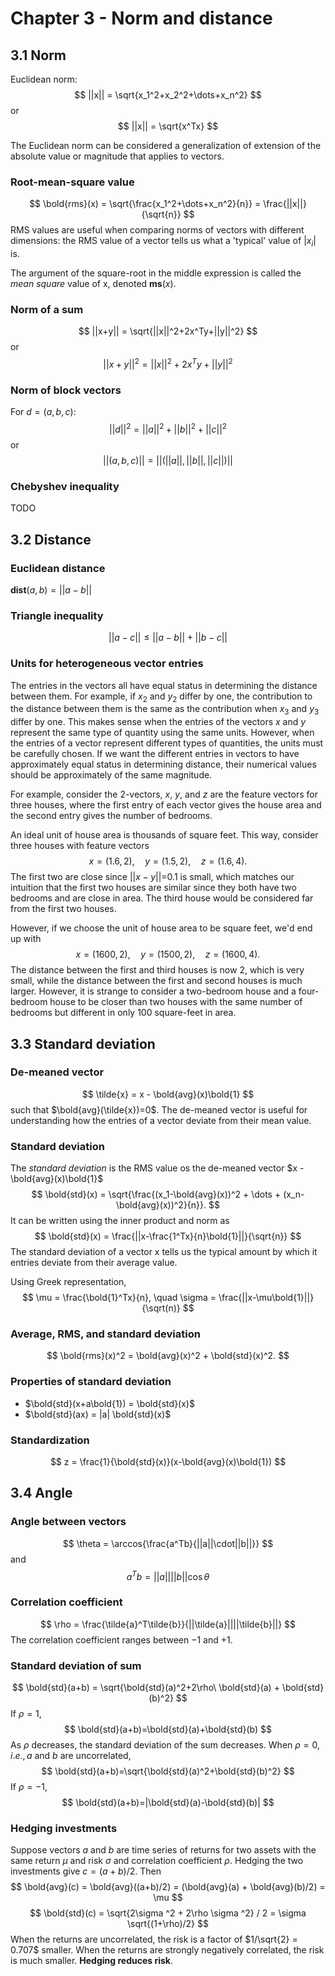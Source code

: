 # **Chapter 3 - Norm and distance**

## **3.1 Norm**
Euclidean norm:
$$
||x|| = \sqrt{x_1^2+x_2^2+\dots+x_n^2}
$$
or 
$$
||x|| = \sqrt{x^Tx}
$$

The Euclidean norm can be considered a generalization of extension of the absolute value or magnitude that applies to vectors. 

### **Root-mean-square value**
$$
\bold{rms}(x) = \sqrt{\frac{x_1^2+\dots+x_n^2}{n}} = \frac{||x||}{\sqrt{n}}
$$
RMS values are useful when comparing norms of vectors with different dimensions: the RMS value of a vector tells us what a 'typical' value of $|x_i|$ is. 

The argument of the square-root in the middle expression is called the *mean square* value of x, denoted **ms**$(x)$.

### **Norm of a sum**
$$
||x+y|| = \sqrt{||x||^2+2x^Ty+||y||^2}
$$
or
$$
||x+y||^2 = ||x||^2+2x^Ty+||y||^2
$$

### **Norm of block vectors**
For $d=(a,b,c)$:
$$
||d||^2 = ||a||^2+||b||^2+||c||^2
$$
or
$$
||(a,b,c)|| = ||(||a||,||b||,||c||)||
$$

### **Chebyshev inequality**
TODO

## **3.2 Distance**
### **Euclidean distance**
**dist**$(a,b) = ||a-b||$ 

### **Triangle inequality**
$$
||a-c|| \leq ||a-b|| + ||b-c||
$$

### **Units for heterogeneous vector entries**
The entries in the vectors all have equal status in determining the distance between them. For example, if $x_2$ and $y_2$ differ by one, the contribution to the distance between them is the same as the contribution when $x_3$ and $y_3$ differ by one. This makes sense when the entries of the vectors $x$ and $y$ represent the same type of quantity using the same units. However, when the entries of a vector represent different types of quantities, the units must be carefully chosen. If we want the different entries in vectors to have approximately equal status in determining distance, their numerical values should be approximately of the same magnitude.

For example, consider the $2$-vectors, $x$, $y$, and $z$ are the feature vectors for three houses, where the first entry of each vector gives the house area and the second entry gives the number of bedrooms. 

An ideal unit of house area is thousands of square feet. This way, consider three houses with feature vectors
$$
x = (1.6,2), \quad y = (1.5,2), \quad z = (1.6,4).
$$
The first two are close since $||x-y||$=0.1 is small, which matches our intuition that the first two houses are similar since they both have two bedrooms and are close in area. The third house would be considered far from the first two houses.

However, if we choose the unit of house area to be square feet, we'd end up with
$$
x = (1600,2), \quad y = (1500,2), \quad z = (1600,4).
$$
The distance between the first and third houses is now 2, which is very small, while the distance between the first and second houses is much larger. However, it is strange to consider a two-bedroom house and a four-bedroom house to be closer than two houses with the same number of bedrooms but different in only 100 square-feet in area. 

## **3.3 Standard deviation**
### **De-meaned vector**
$$
\tilde{x} = x - \bold{avg}(x)\bold{1}
$$
such that $\bold{avg}(\tilde{x})=0$.
The de-meaned vector is useful for understanding how the entries of a vector deviate from their mean value.

### **Standard deviation**
The *standard deviation* is the RMS value os the de-meaned vector $x - \bold{avg}(x)\bold{1}$
$$
\bold{std}(x) = \sqrt{\frac{(x_1-\bold{avg}(x))^2 + \dots + (x_n-\bold{avg}(x))^2}{n}}.
$$
It can be written using the inner product and norm as
$$
\bold{std}(x) = \frac{||x-\frac{1^Tx}{n}\bold{1}||}{\sqrt{n}}
$$
The standard deviation of a vector x tells us the typical amount by which it entries deviate from their average value.

Using Greek representation,
$$
\mu = \frac{\bold{1}^Tx}{n}, \quad \sigma = \frac{||x-\mu\bold{1}||}{\sqrt(n)}
$$

### **Average, RMS, and standard deviation**
$$
\bold{rms}(x)^2 = \bold{avg}(x)^2 + \bold{std}(x)^2.
$$

### **Properties of standard deviation**
- $\bold{std}(x+a\bold{1}) = \bold{std}(x)$
- $\bold{std}(ax) = |a| \bold{std}(x)$

### **Standardization**
$$
z = \frac{1}{\bold{std}(x)}(x-\bold{avg}(x)\bold{1})
$$

## **3.4 Angle**
### **Angle between vectors**
$$
\theta = \arccos{\frac{a^Tb}{||a||\cdot||b||}}
$$
and
$$
a^Tb=||a||||b||\cos{\theta}
$$

### **Correlation coefficient**
$$
\rho = \frac{\tilde{a}^T\tilde{b}}{||\tilde{a}||||\tilde{b}||}
$$
The correlation coefficient ranges between $-1$ and $+1$. 

### **Standard deviation of sum**
$$
\bold{std}(a+b) = \sqrt{\bold{std}(a)^2+2\rho\ \bold{std}(a) + \bold{std}(b)^2}
$$
If $\rho = 1$,
$$
\bold{std}(a+b)=\bold{std}(a)+\bold{std}(b)
$$
As $\rho$ decreases, the standard deviation of the sum decreases. When $\rho=0$, $i.e., a \text{ and }b$ are uncorrelated,
$$
\bold{std}(a+b)=\sqrt{\bold{std}(a)^2+\bold{std}(b)^2}
$$
If $\rho=-1$,
$$
\bold{std}(a+b)=|\bold{std}(a)-\bold{std}(b)|
$$

### **Hedging investments**
Suppose vectors $a$ and $b$ are time series of returns for two assets with the same return $\mu$ and risk $\sigma$ and correlation coefficient $\rho$. Hedging the two investments give $c=(a+b)/2$. Then
$$
\bold{avg}(c) = \bold{avg}((a+b)/2) = (\bold{avg}(a) + \bold{avg}(b)/2) = \mu
$$
$$
\bold{std}(c) = \sqrt{2\sigma ^2 + 2\rho \sigma ^2} / 2 = \sigma \sqrt{(1+\rho)/2}
$$
When the returns are uncorrelated, the risk is a factor of $1/\sqrt{2} = 0.707$ smaller. When the returns are strongly negatively correlated, the risk is much smaller. **Hedging reduces risk**.
